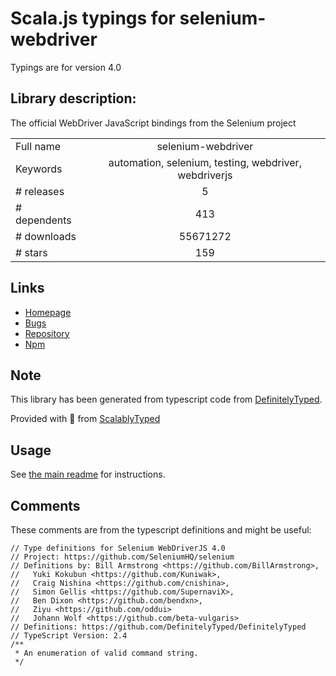 
# Scala.js typings for selenium-webdriver

Typings are for version 4.0

## Library description:
The official WebDriver JavaScript bindings from the Selenium project

|                    |                 |
| ------------------ | :-------------: |
| Full name          | selenium-webdriver |
| Keywords           | automation, selenium, testing, webdriver, webdriverjs |
| # releases         | 5 |
| # dependents       | 413 |
| # downloads        | 55671272 |
| # stars            | 159 |

## Links
- [Homepage](https://github.com/SeleniumHQ/selenium)
- [Bugs](https://github.com/SeleniumHQ/selenium/issues)
- [Repository](https://github.com/SeleniumHQ/selenium)
- [Npm](https://www.npmjs.com/package/selenium-webdriver)
    


## Note
This library has been generated from typescript code from [DefinitelyTyped](https://definitelytyped.org).

Provided with :purple_heart: from [ScalablyTyped](https://github.com/oyvindberg/ScalablyTyped)

## Usage
See [the main readme](../../readme.md) for instructions.

## Comments

These comments are from the typescript definitions and might be useful:
```
// Type definitions for Selenium WebDriverJS 4.0
// Project: https://github.com/SeleniumHQ/selenium
// Definitions by: Bill Armstrong <https://github.com/BillArmstrong>,
//   Yuki Kokubun <https://github.com/Kuniwak>,
//   Craig Nishina <https://github.com/cnishina>,
//   Simon Gellis <https://github.com/SupernaviX>,
//   Ben Dixon <https://github.com/bendxn>,
//   Ziyu <https://github.com/oddui>
//   Johann Wolf <https://github.com/beta-vulgaris>
// Definitions: https://github.com/DefinitelyTyped/DefinitelyTyped
// TypeScript Version: 2.4
/**
 * An enumeration of valid command string.
 */

```

